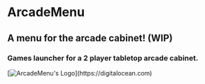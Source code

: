 # ArcadeMenu

## A menu for the arcade cabinet! (WIP)

### Games launcher for a 2 player tabletop arcade cabinet.

[![ArcadeMenu's Logo]([https://assets.digitalocean.com/articles/alligator/boo.svg](https://lh3.googleusercontent.com/u/2/drive-viewer/AFDK6gNeM3H01oMp_Ot33hqK46DsHYUutkLTwe4u5HdmaymG9KUYedC1r4fzQ7N4Nj3NuOJXCPQQ9vsjrgIOCsD77mZKq0lnnA=w2560-h1321))](https://digitalocean.com)
